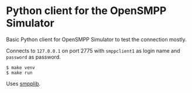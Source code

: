 # Python client for the OpenSMPP Simulator

Basic Python client for OpenSMPP Simulator to test the connection mostly.

Connects to `127.0.0.1` on port 2775 with `smppclient1` as login name and
`password` as password.

    $ make venv
    $ make run

Uses [smpplib](https://github.com/python-smpplib/python-smpplib).
